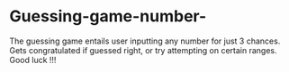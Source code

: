 # Guessing-game-number-
The guessing game entails user inputting any number for just 3 chances.
Gets congratulated if guessed right, or try attempting on certain ranges.
Good luck !!!
